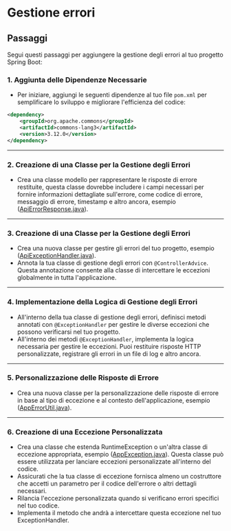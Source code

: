 # Gestione errori

## Passaggi

Segui questi passaggi per aggiungere la gestione degli errori al tuo progetto Spring Boot:

### 1. Aggiunta delle Dipendenze Necessarie

- Per iniziare, aggiungi le seguenti dipendenze al tuo file `pom.xml` per semplificare lo sviluppo e migliorare l'efficienza del codice:

```xml
<dependency>
    <groupId>org.apache.commons</groupId>
    <artifactId>commons-lang3</artifactId>
    <version>3.12.0</version>
</dependency>
```
***
### 2. Creazione di una Classe per la Gestione degli Errori

- Crea una classe modello per rappresentare le risposte di errore restituite, questa classe dovrebbe includere i campi necessari per fornire informazioni dettagliate sull'errore, come codice di errore, messaggio di errore, timestamp e altro ancora, esempio ([ApiErrorResponse.java](src%2Fmain%2Fjava%2Feu%2Ftasgroup%2Fspringbootguide%2Fcontroller%2Fadvice%2Fmodel%2FApiErrorResponse.java)).
***
### 3. Creazione di una Classe per la Gestione degli Errori

- Crea una nuova classe per gestire gli errori del tuo progetto, esempio ([ApiExceptionHandler.java](src%2Fmain%2Fjava%2Feu%2Ftasgroup%2Fspringbootguide%2Fcontroller%2Fadvice%2FApiExceptionHandler.java)).
- Annota la tua classe di gestione degli errori con `@ControllerAdvice`. Questa annotazione consente alla classe di intercettare le eccezioni globalmente in tutta l'applicazione.
***
### 4. Implementazione della Logica di Gestione degli Errori

- All'interno della tua classe di gestione degli errori, definisci metodi annotati con `@ExceptionHandler` per gestire le diverse eccezioni che possono verificarsi nel tuo progetto.
- All'interno dei metodi `@ExceptionHandler`, implementa la logica necessaria per gestire le eccezioni. Puoi restituire risposte HTTP personalizzate, registrare gli errori in un file di log e altro ancora.
***
### 5. Personalizzazione delle Risposte di Errore

- Crea una nuova classe per la personalizzazione delle risposte di errore in base al tipo di eccezione e al contesto dell'applicazione, esempio ([AppErrorUtil.java](src%2Fmain%2Fjava%2Feu%2Ftasgroup%2Fspringbootguide%2Futil%2FAppErrorUtil.java)).
***
### 6. Creazione di una Eccezione Personalizzata

- Crea una classe che estenda RuntimeException o un'altra classe di eccezione appropriata, esempio ([AppException.java](src%2Fmain%2Fjava%2Feu%2Ftasgroup%2Fspringbootguide%2Fexception%2FAppException.java)). Questa classe può essere utilizzata per lanciare eccezioni personalizzate all'interno del codice.
- Assicurati che la tua classe di eccezione fornisca almeno un costruttore che accetti un parametro per il codice dell'errore o altri dettagli necessari.
- Rilancia l'eccezione personalizzata quando si verificano errori specifici nel tuo codice.
- Implementa il metodo che andrà a intercettare questa eccezione nel tuo ExceptionHandler.

